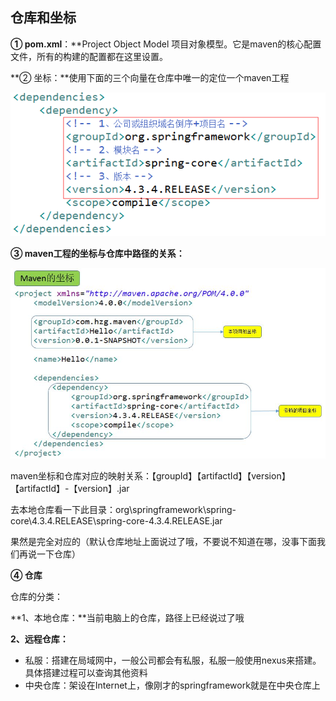 ## 仓库和坐标

**① pom.xml**：**Project Object Model 项目对象模型。它是maven的核心配置文件，所有的构建的配置都在这里设置。

**② 坐标：**使用下面的三个向量在仓库中唯一的定位一个maven工程

![](img\14.png)

**③ maven工程的坐标与仓库中路径的关系：**

<img src="img\15.png" style="zoom:67%;" />

maven坐标和仓库对应的映射关系：【groupId】【artifactId】【version】【artifactId】-【version】.jar

去本地仓库看一下此目录：org\springframework\spring-core\4.3.4.RELEASE\spring-core-4.3.4.RELEASE.jar

果然是完全对应的（默认仓库地址上面说过了哦，不要说不知道在哪，没事下面我们再说一下仓库）

**④ 仓库**

仓库的分类：

**1、本地仓库：**当前电脑上的仓库，路径上已经说过了哦

**2、远程仓库：**

- 私服：搭建在局域网中，一般公司都会有私服，私服一般使用nexus来搭建。具体搭建过程可以查询其他资料
- 中央仓库：架设在Internet上，像刚才的springframework就是在中央仓库上